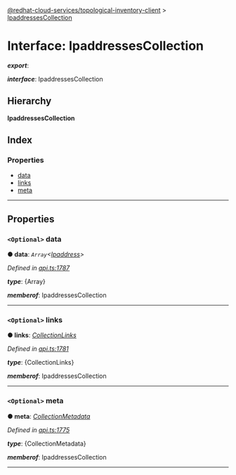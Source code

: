 [@redhat-cloud-services/topological-inventory-client](../README.md) > [IpaddressesCollection](../interfaces/ipaddressescollection.md)

# Interface: IpaddressesCollection

*__export__*: 

*__interface__*: IpaddressesCollection

## Hierarchy

**IpaddressesCollection**

## Index

### Properties

* [data](ipaddressescollection.md#data)
* [links](ipaddressescollection.md#links)
* [meta](ipaddressescollection.md#meta)

---

## Properties

<a id="data"></a>

### `<Optional>` data

**● data**: *`Array`<[Ipaddress](ipaddress.md)>*

*Defined in [api.ts:1787](https://github.com/karelhala/javascript-clients/blob/master/packages/topological-inventory/api.ts#L1787)*

*__type__*: {Array}

*__memberof__*: IpaddressesCollection

___
<a id="links"></a>

### `<Optional>` links

**● links**: *[CollectionLinks](collectionlinks.md)*

*Defined in [api.ts:1781](https://github.com/karelhala/javascript-clients/blob/master/packages/topological-inventory/api.ts#L1781)*

*__type__*: {CollectionLinks}

*__memberof__*: IpaddressesCollection

___
<a id="meta"></a>

### `<Optional>` meta

**● meta**: *[CollectionMetadata](collectionmetadata.md)*

*Defined in [api.ts:1775](https://github.com/karelhala/javascript-clients/blob/master/packages/topological-inventory/api.ts#L1775)*

*__type__*: {CollectionMetadata}

*__memberof__*: IpaddressesCollection

___

